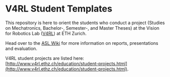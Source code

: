 V4RL Student Templates
=====================

This repository is here to orient the students who conduct a project (Studies on Mechatronics, Bachelor-, Semester-, and Master Theses) at the Vision for Robotics Lab ([V4RL](http://www.v4rl.ethz.ch)) at ETH Zurich.


Head over to the [ASL Wiki](https://github.com/ethz-asl/asl-student-templates/wiki) for more information on reports, presentations and evaluation.

V4RL student projects are listed here: [http://www.v4rl.ethz.ch/education/student-projects.html](http://www.v4rl.ethz.ch/education/student-projects.html).
 
